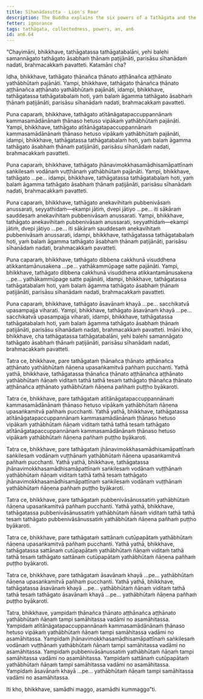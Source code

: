 ```yaml
---
title: Sīhanādasutta - Lion's Roar
description: The Buddha explains the six powers of a Tathāgata and the importance of collectedness.
fetter: ignorance
tags: tathāgata, collectedness, powers, an, an6
id: an6.64
---
```


“Chayimāni, bhikkhave, tathāgatassa tathāgatabalāni, yehi balehi samannāgato tathāgato āsabhaṁ ṭhānaṁ paṭijānāti, parisāsu sīhanādaṁ nadati, brahmacakkaṁ pavatteti. Katamāni cha?

Idha, bhikkhave, tathāgato ṭhānañca ṭhānato aṭṭhānañca aṭṭhānato yathābhūtaṁ pajānāti. Yampi, bhikkhave, tathāgato ṭhānañca ṭhānato aṭṭhānañca aṭṭhānato yathābhūtaṁ pajānāti, idampi, bhikkhave, tathāgatassa tathāgatabalaṁ hoti, yaṁ balaṁ āgamma tathāgato āsabhaṁ ṭhānaṁ paṭijānāti, parisāsu sīhanādaṁ nadati, brahmacakkaṁ pavatteti. 

Puna caparaṁ, bhikkhave, tathāgato atītānāgatapaccuppannānaṁ kammasamādānānaṁ ṭhānaso hetuso vipākaṁ yathābhūtaṁ pajānāti. Yampi, bhikkhave, tathāgato atītānāgatapaccuppannānaṁ kammasamādānānaṁ ṭhānaso hetuso vipākaṁ yathābhūtaṁ pajānāti, idampi, bhikkhave, tathāgatassa tathāgatabalaṁ hoti, yaṁ balaṁ āgamma tathāgato āsabhaṁ ṭhānaṁ paṭijānāti, parisāsu sīhanādaṁ nadati, brahmacakkaṁ pavatteti. 

Puna caparaṁ, bhikkhave, tathāgato jhānavimokkhasamādhisamāpattīnaṁ saṅkilesaṁ vodānaṁ vuṭṭhānaṁ yathābhūtaṁ pajānāti. Yampi, bhikkhave, tathāgato …pe… idampi, bhikkhave, tathāgatassa tathāgatabalaṁ hoti, yaṁ balaṁ āgamma tathāgato āsabhaṁ ṭhānaṁ paṭijānāti, parisāsu sīhanādaṁ nadati, brahmacakkaṁ pavatteti. 

Puna caparaṁ, bhikkhave, tathāgato anekavihitaṁ pubbenivāsaṁ anussarati, seyyathidaṁ—ekampi jātiṁ, dvepi jātiyo …pe… iti sākāraṁ sauddesaṁ anekavihitaṁ pubbenivāsaṁ anussarati. Yampi, bhikkhave, tathāgato anekavihitaṁ pubbenivāsaṁ anussarati, seyyathidaṁ—ekampi jātiṁ, dvepi jātiyo …pe… iti sākāraṁ sauddesaṁ anekavihitaṁ pubbenivāsaṁ anussarati, idampi, bhikkhave, tathāgatassa tathāgatabalaṁ hoti, yaṁ balaṁ āgamma tathāgato āsabhaṁ ṭhānaṁ paṭijānāti, parisāsu sīhanādaṁ nadati, brahmacakkaṁ pavatteti. 

Puna caparaṁ, bhikkhave, tathāgato dibbena cakkhunā visuddhena atikkantamānusakena …pe… yathākammūpage satte pajānāti. Yampi, bhikkhave, tathāgato dibbena cakkhunā visuddhena atikkantamānusakena …pe… yathākammūpage satte pajānāti, idampi, bhikkhave, tathāgatassa tathāgatabalaṁ hoti, yaṁ balaṁ āgamma tathāgato āsabhaṁ ṭhānaṁ paṭijānāti, parisāsu sīhanādaṁ nadati, brahmacakkaṁ pavatteti. 

Puna caparaṁ, bhikkhave, tathāgato āsavānaṁ khayā …pe… sacchikatvā upasampajja viharati. Yampi, bhikkhave, tathāgato āsavānaṁ khayā …pe… sacchikatvā upasampajja viharati, idampi, bhikkhave, tathāgatassa tathāgatabalaṁ hoti, yaṁ balaṁ āgamma tathāgato āsabhaṁ ṭhānaṁ paṭijānāti, parisāsu sīhanādaṁ nadati, brahmacakkaṁ pavatteti. Imāni kho, bhikkhave, cha tathāgatassa tathāgatabalāni, yehi balehi samannāgato tathāgato āsabhaṁ ṭhānaṁ paṭijānāti, parisāsu sīhanādaṁ nadati, brahmacakkaṁ pavatteti. 

Tatra ce, bhikkhave, pare tathāgataṁ ṭhānañca ṭhānato aṭṭhānañca aṭṭhānato yathābhūtaṁ ñāṇena upasaṅkamitvā pañhaṁ pucchanti. Yathā yathā, bhikkhave, tathāgatassa ṭhānañca ṭhānato aṭṭhānañca aṭṭhānato yathābhūtaṁ ñāṇaṁ viditaṁ tathā tathā tesaṁ tathāgato ṭhānañca ṭhānato aṭṭhānañca aṭṭhānato yathābhūtaṁ ñāṇena pañhaṁ puṭṭho byākaroti. 

Tatra ce, bhikkhave, pare tathāgataṁ atītānāgatapaccuppannānaṁ kammasamādānānaṁ ṭhānaso hetuso vipākaṁ yathābhūtaṁ ñāṇena upasaṅkamitvā pañhaṁ pucchanti. Yathā yathā, bhikkhave, tathāgatassa atītānāgatapaccuppannānaṁ kammasamādānānaṁ ṭhānaso hetuso vipākaṁ yathābhūtaṁ ñāṇaṁ viditaṁ tathā tathā tesaṁ tathāgato atītānāgatapaccuppannānaṁ kammasamādānānaṁ ṭhānaso hetuso vipākaṁ yathābhūtaṁ ñāṇena pañhaṁ puṭṭho byākaroti. 

Tatra ce, bhikkhave, pare tathāgataṁ jhānavimokkhasamādhisamāpattīnaṁ saṅkilesaṁ vodānaṁ vuṭṭhānaṁ yathābhūtaṁ ñāṇena upasaṅkamitvā pañhaṁ pucchanti. Yathā yathā, bhikkhave, tathāgatassa jhānavimokkhasamādhisamāpattīnaṁ saṅkilesaṁ vodānaṁ vuṭṭhānaṁ yathābhūtaṁ ñāṇaṁ viditaṁ tathā tathā tesaṁ tathāgato jhānavimokkhasamādhisamāpattīnaṁ saṅkilesaṁ vodānaṁ vuṭṭhānaṁ yathābhūtaṁ ñāṇena pañhaṁ puṭṭho byākaroti. 

Tatra ce, bhikkhave, pare tathāgataṁ pubbenivāsānussatiṁ yathābhūtaṁ ñāṇena upasaṅkamitvā pañhaṁ pucchanti. Yathā yathā, bhikkhave, tathāgatassa pubbenivāsānussatiṁ yathābhūtaṁ ñāṇaṁ viditaṁ tathā tathā tesaṁ tathāgato pubbenivāsānussatiṁ yathābhūtaṁ ñāṇena pañhaṁ puṭṭho byākaroti. 

Tatra ce, bhikkhave, pare tathāgataṁ sattānaṁ cutūpapātaṁ yathābhūtaṁ ñāṇena upasaṅkamitvā pañhaṁ pucchanti. Yathā yathā, bhikkhave, tathāgatassa sattānaṁ cutūpapātaṁ yathābhūtaṁ ñāṇaṁ viditaṁ tathā tathā tesaṁ tathāgato sattānaṁ cutūpapātaṁ yathābhūtaṁ ñāṇena pañhaṁ puṭṭho byākaroti. 

Tatra ce, bhikkhave, pare tathāgataṁ āsavānaṁ khayā …pe… yathābhūtaṁ ñāṇena upasaṅkamitvā pañhaṁ pucchanti. Yathā yathā, bhikkhave, tathāgatassa āsavānaṁ khayā …pe… yathābhūtaṁ ñāṇaṁ viditaṁ tathā tathā tesaṁ tathāgato āsavānaṁ khayā …pe… yathābhūtaṁ ñāṇena pañhaṁ puṭṭho byākaroti. 

Tatra, bhikkhave, yampidaṁ ṭhānañca ṭhānato aṭṭhānañca aṭṭhānato yathābhūtaṁ ñāṇaṁ tampi samāhitassa vadāmi no asamāhitassa. Yampidaṁ atītānāgatapaccuppannānaṁ kammasamādānānaṁ ṭhānaso hetuso vipākaṁ yathābhūtaṁ ñāṇaṁ tampi samāhitassa vadāmi no asamāhitassa. Yampidaṁ jhānavimokkhasamādhisamāpattīnaṁ saṅkilesaṁ vodānaṁ vuṭṭhānaṁ yathābhūtaṁ ñāṇaṁ tampi samāhitassa vadāmi no asamāhitassa. Yampidaṁ pubbenivāsānussatiṁ yathābhūtaṁ ñāṇaṁ tampi samāhitassa vadāmi no asamāhitassa. Yampidaṁ sattānaṁ cutūpapātaṁ yathābhūtaṁ ñāṇaṁ tampi samāhitassa vadāmi no asamāhitassa. Yampidaṁ āsavānaṁ khayā …pe… yathābhūtaṁ ñāṇaṁ tampi samāhitassa vadāmi no asamāhitassa.

Iti kho, bhikkhave, samādhi maggo, asamādhi kummaggo”ti.